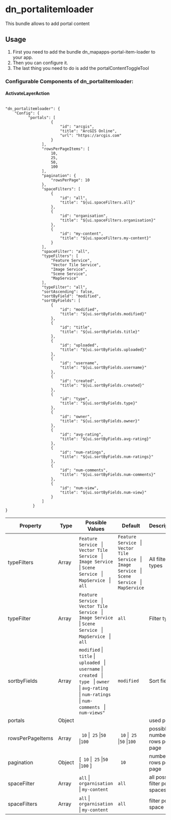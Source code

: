 # dn_portalitemloader

This bundle allows to add portal content

## Usage

1. First you need to add the bundle dn_mapapps-portal-item-loader to your app.
2. Then you can configure it.
3. The last thing you need to do is add the portalContentToggleTool 



### Configurable Components of dn_portalitemloader:

#### ActivateLayerAction
```

"dn_portalitemloader": {
    "Config": {
          "portals": [
                    {
                        "id": "arcgis",
                        "title": "ArcGIS Online",
                        "url": "https://arcgis.com"
                    }
                ],
                "rowsPerPageItems": [
                    10,
                    25,
                    50,
                    100
                ],
                "pagination": {
                    "rowsPerPage": 10
                },
                "spaceFilters": [
                    {
                        "id": "all",
                        "title": "${ui.spaceFilters.all}"
                    },
                    {
                        "id": "organisation",
                        "title": "${ui.spaceFilters.organisation}"
                    },
                    {
                        "id": "my-content",
                        "title": "${ui.spaceFilters.my-content}"
                    }
                ],
                "spaceFilter": "all",
                "typeFilters": [
                    "Feature Service",
                    "Vector Tile Service",
                    "Image Service",
                    "Scene Service",
                    "MapService"
                ],
                "typeFilter": "all",
                "sortAscending": false,
                "sortByField": "modified",
                "sortByFields": [
                    {
                        "id": "modified",
                        "title": "${ui.sortByFields.modified}"
                    },
                    {
                        "id": "title",
                        "title": "${ui.sortByFields.title}"
                    },
                    {
                        "id": "uploaded",
                        "title": "${ui.sortByFields.uploaded}"
                    },
                    {
                        "id": "username",
                        "title": "${ui.sortByFields.username}"
                    },
                    {
                        "id": "created",
                        "title": "${ui.sortByFields.created}"
                    },
                    {
                        "id": "type",
                        "title": "${ui.sortByFields.type}"
                    },
                    {
                        "id": "owner",
                        "title": "${ui.sortByFields.owner}"
                    },
                    {
                        "id": "avg-rating",
                        "title": "${ui.sortByFields.avg-rating}"
                    },
                    {
                        "id": "num-ratings",
                        "title": "${ui.sortByFields.num-ratings}"
                    },
                    {
                        "id": "num-comments",
                        "title": "${ui.sortByFields.num-comments}"
                    },
                    {
                        "id": "num-view",
                        "title": "${ui.sortByFields.num-view}"
                    }
                ]
            }
}
```
| Property         | Type   | Possible Values                                                                                                                                                                                                                                      | Default                                                                                                                                   | Description                      |
|------------------|--------|------------------------------------------------------------------------------------------------------------------------------------------------------------------------------------------------------------------------------------------------------|-------------------------------------------------------------------------------------------------------------------------------------------|----------------------------------|
| typeFilters      | Array  | ```Feature Service ``` &#124; ```Vector Tile Service ``` &#124; ```Image Service ``` &#124; ```Scene Service ``` &#124; ```MapService ```  &#124; ```all ```                                                                                                           | ```Feature Service ``` &#124; ```Vector Tile Service ``` &#124; ```Image Service ``` &#124; ```Scene Service ``` &#124; ```MapService ``` | All filter types                      |
| typeFilter     | Array  | ```Feature Service ``` &#124; ```Vector Tile Service ``` &#124; ```Image Service ``` &#124; ```Scene Service ``` &#124; ```MapService ``` &#124; ```all ```                                                                                                           |  ```all ``` | Filter type                      |
| sortbyFields     | Array  | ``` modified ``` &#124; ```title``` &#124; ```uploaded ``` &#124; ```username``` &#124; ```created ``` &#124; ```type ``` &#124; ```owner ``` &#124; ```avg-rating ``` &#124; ```num-ratings ``` &#124; ```num-comments ``` &#124; ```num-views" ``` | ``` modified ```                                                                                                                          | Sort fields                      |
| portals          | Object |                                                                                                                                                                                                                                                      |                                                                                                                                           | used portal                      |
| rowsPerPageItems | Array  | ```  10 ``` &#124;``` 25``` &#124;```50``` &#124;```100```                                                                                                                                                                                           | ```  10 ``` &#124;``` 25``` &#124;```50``` &#124;```100```                                                                                | possible number of rows per page |
| pagination       | Object | [```  10 ``` &#124;``` 25``` &#124;```50``` &#124;```100```  ]                                                                                                                                                                                         | ```  10 ```                                                                                                                               | number of rows per page          |
| spaceFilter      | Array  | ```all```  &#124; ``` orgarnisation``` &#124; ```my-content```                                                                                                                                                                                       | ```all```                                                                                                                                 | all possible filter portal spaces             |
| spaceFilters      | Array  | ```all```  &#124; ``` orgarnisation``` &#124; ```my-content```                                                                                                                                                                                       | ```all```                                                                                                                                 | filter portal space              |






